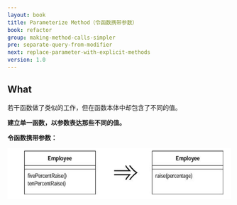 ```yaml
---
layout: book
title: Parameterize Method（令函数携带参数）
book: refactor
group: making-method-calls-simpler
pre: separate-query-from-modifier
next: replace-parameter-with-explicit-methods
version: 1.0
---
```



## What

若干函数做了类似的工作，但在函数本体中却包含了不同的值。

**建立单一函数，以参数表达那些不同的值。**


**令函数携带参数：**

![Parameterize Method](../images/parameterize-method.png)